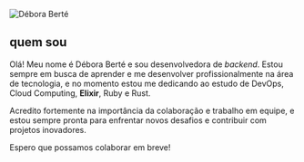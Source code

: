 ![Débora Berté](https://i.ibb.co/XxLwctJ/Whats-App-Image-2023-10-23-at-08-28-59.jpg)

## quem sou

Olá! Meu nome é Débora Berté e sou desenvolvedora de _backend_. Estou sempre em busca de aprender e me desenvolver profissionalmente na área de tecnologia, e no momento estou me dedicando ao estudo de DevOps, Cloud Computing, **Elixir**, Ruby e Rust.

Acredito fortemente na importância da colaboração e trabalho em equipe, e estou sempre pronta para enfrentar novos desafios e contribuir com projetos inovadores.


Espero que possamos colaborar em breve!